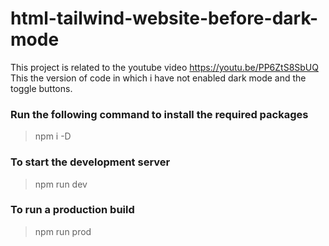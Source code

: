 # html-tailwind-website-before-dark-mode
This project is related to the youtube video https://youtu.be/PP6ZtS8SbUQ
This the version of code in which i have not enabled dark mode and the toggle buttons.

### Run the following command to install the required packages
> npm i -D

### To start the development server
> npm run dev

### To run a production build
> npm run prod
